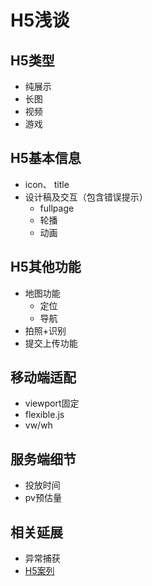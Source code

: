 # H5浅谈

## H5类型 

+ 纯展示
+ 长图
+ 视频
+ 游戏


## H5基本信息

+ icon、 title
+ 设计稿及交互（包含错误提示）
   + fullpage
   + 轮播
   + 动画

## H5其他功能

+ 地图功能
  + 定位
  + 导航
+ 拍照+识别
+ 提交上传功能

## 移动端适配

+ viewport固定
+ flexible.js
+ vw/wh

## 服务端细节

+ 投放时间
+ pv预估量


## 相关延展

+ 异常捕获
+ [H5案列]


[H5案列]:https://cases.aotu.io/cates/%E6%B8%B8%E6%88%8F%E5%9E%8B/index.html "H5案列"